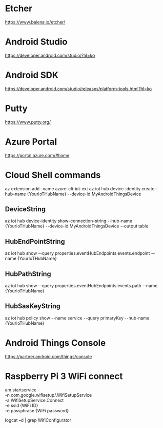 # Etcher
https://www.balena.io/etcher/

# Android Studio
https://developer.android.com/studio/?hl=ko

# Android SDK
https://developer.android.com/studio/releases/platform-tools.html?hl=ko

# Putty
https://www.putty.org/

# Azure Portal
https://portal.azure.com/#home

# Cloud Shell commands

az extension add –name azure-cli-iot-ext az iot hub device-identity create –hub-name {YourIoTHubName} --device-id MyAndroidThingsDevice

## DeviceString
az iot hub device-identity show-connection-string --hub-name {YourIoTHubName} --device-id MyAndroidThingsDevice --output table
## HubEndPointString
az iot hub show --query properties.eventHubEndpoints.events.endpoint --name {YourIoTHubName}
## HubPathString
az iot hub show --query properties.eventHubEndpoints.events.path --name {YourIoTHubName}
## HubSasKeyString
az iot hub policy show --name service --query primaryKey --hub-name {YourIoTHubName}

# Android Things Console
https://partner.android.com/things/console

# Raspberry Pi 3 WiFi connect

am startservice \
-n com.google.wifisetup/.WifiSetupService \
-a WifiSetupService.Connect \
-e ssid {WiFi ID} \
-e passphrase {WiFi password}

logcat –d | grep WifiConfigurator 
